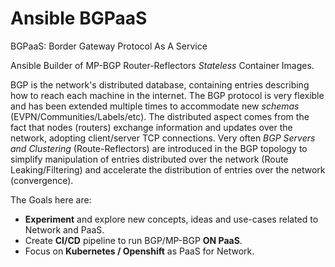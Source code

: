 # Ansible BGPaaS
BGPaaS: Border Gateway Protocol As A Service

Ansible Builder of MP-BGP Router-Reflectors *Stateless* Container Images.

BGP is the network's distributed database, containing entries describing how to reach each machine in the internet. The BGP protocol is very flexible and has been extended multiple times to accommodate new *schemas* (EVPN/Communities/Labels/etc). The distributed aspect comes from the fact that nodes (routers) exchange information and updates over the network, adopting client/server TCP connections. Very often *BGP Servers and Clustering* (Route-Reflectors) are introduced in the BGP topology to simplify  manipulation of entries distributed over the network (Route Leaking/Filtering) and accelerate the distribution of entries over the network (convergence).

The Goals here are:
- **Experiment** and explore new concepts, ideas and use-cases related to Network and PaaS.
- Create **CI/CD** pipeline to run BGP/MP-BGP **ON PaaS**.
- Focus on **Kubernetes / Openshift** as PaaS for Network.
